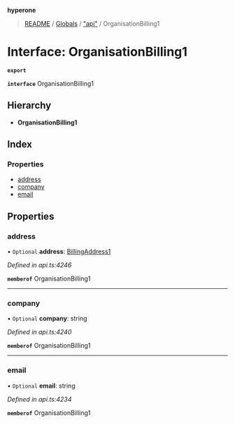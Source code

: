 **hyperone**

> [README](../README.md) / [Globals](../globals.md) / ["api"](../modules/_api_.md) / OrganisationBilling1

# Interface: OrganisationBilling1

**`export`** 

**`interface`** OrganisationBilling1

## Hierarchy

* **OrganisationBilling1**

## Index

### Properties

* [address](_api_.organisationbilling1.md#address)
* [company](_api_.organisationbilling1.md#company)
* [email](_api_.organisationbilling1.md#email)

## Properties

### address

• `Optional` **address**: [BillingAddress1](_api_.billingaddress1.md)

*Defined in api.ts:4246*

**`memberof`** OrganisationBilling1

___

### company

• `Optional` **company**: string

*Defined in api.ts:4240*

**`memberof`** OrganisationBilling1

___

### email

• `Optional` **email**: string

*Defined in api.ts:4234*

**`memberof`** OrganisationBilling1
